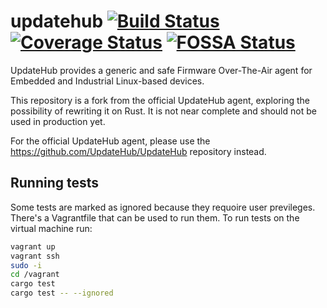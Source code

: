 # updatehub [![Build Status](https://travis-ci.org/otavio/updatehub.svg?branch=next)](https://travis-ci.org/otavio/updatehub) [![Coverage Status](https://coveralls.io/repos/github/otavio/updatehub/badge.svg?branch=next)](https://coveralls.io/github/otavio/updatehub?branch=next) [![FOSSA Status](https://app.fossa.com/api/projects/git%2Bgithub.com%2Fotavio%2Fupdatehub.svg?type=shield)](https://app.fossa.com/projects/git%2Bgithub.com%2Fotavio%2Fupdatehub?ref=badge_shield)

UpdateHub provides a generic and safe Firmware Over-The-Air agent for
Embedded and Industrial Linux-based devices.

This repository is a fork from the official UpdateHub agent, exploring
the possibility of rewriting it on Rust. It is not near complete and
should not be used in production yet.

For the official UpdateHub agent, please use the
https://github.com/UpdateHub/UpdateHub repository instead.

## Running tests

Some tests are marked as ignored because they requoire user previleges. There's a Vagrantfile that can be used to run them. To run tests on the virtual machine run:

```Bash
vagrant up
vagrant ssh
sudo -i
cd /vagrant
cargo test
cargo test -- --ignored
```
